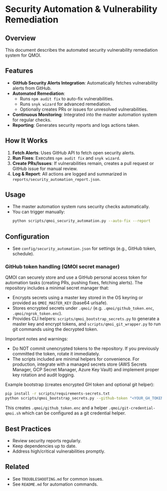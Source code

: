 # Security Automation & Vulnerability Remediation

## Overview
This document describes the automated security vulnerability remediation system for QMOI.

## Features
- **GitHub Security Alerts Integration**: Automatically fetches vulnerability alerts from GitHub.
- **Automated Remediation**:
  - Runs `npm audit fix` to auto-fix vulnerabilities.
  - Runs `snyk wizard` for advanced remediation.
  - Optionally creates PRs or issues for unresolved vulnerabilities.
- **Continuous Monitoring**: Integrated into the master automation system for regular checks.
- **Reporting**: Generates security reports and logs actions taken.

## How It Works
1. **Fetch Alerts**: Uses GitHub API to fetch open security alerts.
2. **Run Fixes**: Executes `npm audit fix` and `snyk wizard`.
3. **Create PRs/Issues**: If vulnerabilities remain, creates a pull request or GitHub issue for manual review.
4. **Log & Report**: All actions are logged and summarized in `reports/security_automation_report.json`.

## Usage
- The master automation system runs security checks automatically.
- You can trigger manually:
  ```bash
  python scripts/qmoi_security_automation.py --auto-fix --report
  ```

## Configuration
- See `config/security_automation.json` for settings (e.g., GitHub token, schedule).

### GitHub token handling (QMOI secret manager)

QMOI can securely store and use a GitHub personal access token for automation tasks (creating PRs, pushing fixes, fetching alerts). The repository includes a minimal secret manager that:

- Encrypts secrets using a master key stored in the OS keyring or provided as `QMOI_MASTER_KEY` (base64 urlsafe).
- Stores encrypted secrets under `.qmoi/` (e.g. `.qmoi/github_token.enc`, `.qmoi/ngrok_token.enc`).
- Provides CLI helpers: `scripts/qmoi_bootstrap_secrets.py` to generate a master key and encrypt tokens, and `scripts/qmoi_git_wrapper.py` to run git commands using the decrypted token.

Important notes and warnings:

- Do NOT commit unencrypted tokens to the repository. If you previously committed the token, rotate it immediately.
- The scripts included are minimal helpers for convenience. For production, integrate with a managed secrets store (AWS Secrets Manager, GCP Secret Manager, Azure Key Vault) and implement proper key rotation and audit logging.

Example bootstrap (creates encrypted GH token and optional git helper):

```bash
pip install -r scripts/requirements-secrets.txt
python scripts/qmoi_bootstrap_secrets.py --github-token "<YOUR_GH_TOKEN>" --store-keyring --create-git-helper
```

This creates `.qmoi/github_token.enc` and a helper `.qmoi/git-credential-qmoi.sh` which can be configured as a git credential helper.

## Best Practices
- Review security reports regularly.
- Keep dependencies up to date.
- Address high/critical vulnerabilities promptly.

## Related
- See `TROUBLESHOOTING.md` for common issues.
- See `README.md` for automation commands. 